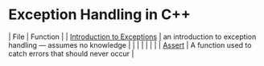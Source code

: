 # Exception Handling in C++
| File | Function |
| [Introduction to Exceptions](https://github.com/EthanC2/Notes-and-Writeups/blob/main/C%2B%2B/Exception%20Handling/Introduction%20to%20Exception%20Handling.md) | an introduction to exception handling — assumes no knowledge |
|  |  |
|  |  |
| [Assert](https://github.com/EthanC2/Notes-and-Writeups/blob/main/C%2B%2B/Exception%20Handling/Assert.md) | A function used to catch errors that should never occur |
